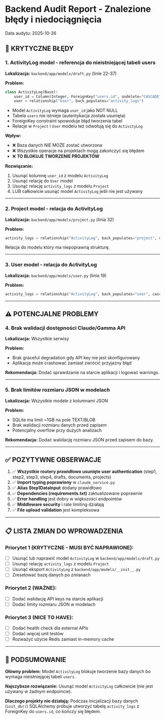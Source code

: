 # Backend Audit Report - Znalezione błędy i niedociągnięcia

Data audytu: 2025-10-26

## 🔴 KRYTYCZNE BŁĘDY

### 1. ActivityLog model - referencja do nieistniejącej tabeli users
**Lokalizacja:** `backend/app/models/draft.py` (linie 22-37)

**Problem:**
```python
class ActivityLog(Base):
    user_id = Column(Integer, ForeignKey("users.id", ondelete="CASCADE"), nullable=False, index=True)
    user = relationship("User", back_populates="activity_logs")
```

- Model `ActivityLog` wymaga `user_id` jako NOT NULL
- Tabela `users` nie istnieje (autentykacja została usunięta)
- ForeignKey constraint spowoduje błąd tworzenia tabel
- Relacje w `Project` i `User` modelu też odwołują się do `ActivityLog`

**Wpływ:**
- ❌ Baza danych NIE MOŻE zostać utworzona
- ❌ Wszystkie operacje na projektach mogą zakończyć się błędem
- ❌ **TO BLOKUJE TWORZENIE PROJEKTÓW**

**Rozwiązanie:**
1. Usunąć kolumnę `user_id` z modelu `ActivityLog`
2. Usunąć relację do `User` model
3. Usunąć relację `activity_logs` z modelu `Project`
4. LUB całkowicie usunąć model `ActivityLog` jeśli nie jest używany

---

### 2. Project model - relacja do ActivityLog
**Lokalizacja:** `backend/app/models/project.py` (linia 32)

**Problem:**
```python
activity_logs = relationship("ActivityLog", back_populates="project", cascade="all, delete-orphan")
```

Relacja do modelu który ma niepoprawną strukturę.

---

### 3. User model - relacja do ActivityLog  
**Lokalizacja:** `backend/app/models/user.py` (linia 19)

**Problem:**
```python
activity_logs = relationship("ActivityLog", back_populates="user", cascade="all, delete-orphan")
```

---

## ⚠️ POTENCJALNE PROBLEMY

### 4. Brak walidacji dostępności Claude/Gamma API
**Lokalizacja:** Wszystkie serwisy

**Problem:**
- Brak graceful degradation gdy API key nie jest skonfigurowany
- Aplikacja może crashować zamiast zwrócić przyjazny błąd

**Rekomendacja:**
Dodać sprawdzanie na starcie aplikacji i logować warnings.

---

### 5. Brak limitów rozmiaru JSON w modelach
**Lokalizacja:** Wszystkie modele z kolumnami JSON

**Problem:**
- SQLite ma limit ~1GB na pole TEXT/BLOB
- Brak walidacji rozmiaru danych przed zapisem
- Potencjalny overflow przy dużych analizach

**Rekomendacja:**
Dodać walidację rozmiaru JSON przed zapisem do bazy.

---

## ✅ POZYTYWNE OBSERWACJE

1. ✅ **Wszystkie routery prawidłowo usunięte user authentication** (step1, step2, step3, step4, drafts, documents, projects)
2. ✅ **Import typing poprawiony** w `claude_service.py`
3. ✅ **Alias Step1DataInput** dodany prawidłowo
4. ✅ **Dependencies (requirements.txt)** zaktualizowane poprawnie
5. ✅ **Error handling** jest dobry w większości endpointów
6. ✅ **Middleware security** i rate limiting działają
7. ✅ **File upload validation** jest kompleksowa

---

## 📋 LISTA ZMIAN DO WPROWADZENIA

### Priorytet 1 (KRYTYCZNE - MUSI BYĆ NAPRAWIONE):
- [ ] Usunąć lub naprawić model `ActivityLog` w `backend/app/models/draft.py`
- [ ] Usunąć relację `activity_logs` z modelu `Project`
- [ ] Usunąć eksport `ActivityLog` z `backend/app/models/__init__.py`
- [ ] Zresetować bazę danych po zmianach

### Priorytet 2 (WAŻNE):
- [ ] Dodać walidację API keys na starcie aplikacji
- [ ] Dodać limity rozmiaru JSON w modelach

### Priorytet 3 (NICE TO HAVE):
- [ ] Dodać health check dla external APIs
- [ ] Dodać więcej unit testów
- [ ] Rozważyć użycie Redis zamiast in-memory cache

---

## 🎯 PODSUMOWANIE

**Główny problem:** Model `ActivityLog` blokuje tworzenie bazy danych bo wymaga nieistniejącej tabeli `users`.

**Najszybsze rozwiązanie:** Usunąć model `ActivityLog` całkowicie (nie jest używany w żadnym endpoincie).

**Dlaczego projekty nie działają:** Podczas inicjalizacji bazy danych (`init_db()`) SQLAlchemy próbuje utworzyć tabelę `activity_logs` z ForeignKey do `users.id`, co kończy się błędem.
